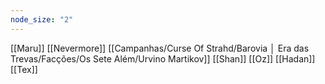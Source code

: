 ```yaml
---
node_size: "2"
---
```

[[Maru]]
[[Nevermore]]
[[Campanhas/Curse Of Strahd/Barovia │ Era das Trevas/Facções/Os Sete Além/Urvino Martikov]]
[[Shan]]
[[Oz]]
[[Hadan]]
[[Tex]]